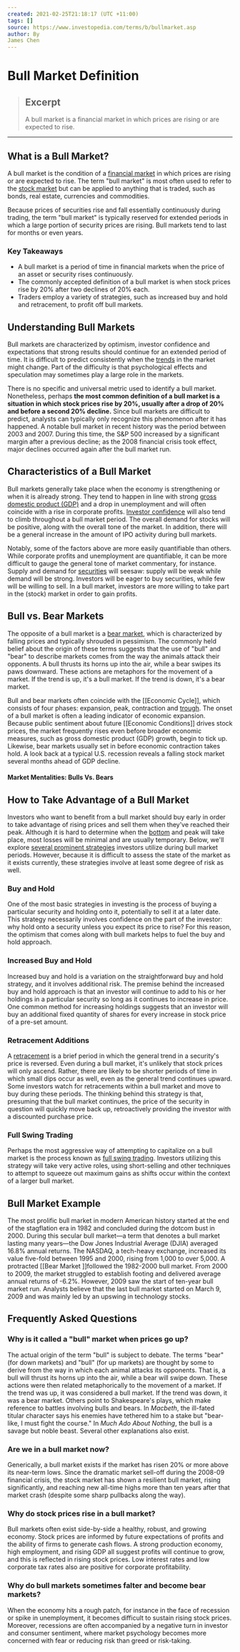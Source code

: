 ```yaml
---
created: 2021-02-25T21:18:17 (UTC +11:00)
tags: []
source: https://www.investopedia.com/terms/b/bullmarket.asp
author: By
James Chen
---
```


# Bull Market Definition

> ## Excerpt
> A bull market is a financial market in which prices are rising or are expected to rise.

---
## What is a Bull Market?

A bull market is the condition of a [financial market](https://www.investopedia.com/terms/f/financial-market.asp) in which prices are rising or are expected to rise. The term "bull market" is most often used to refer to the [stock market](https://www.investopedia.com/terms/s/stockmarket.asp) but can be applied to anything that is traded, such as bonds, real estate, currencies and commodities.

Because prices of securities rise and fall essentially continuously during trading, the term "bull market" is typically reserved for extended periods in which a large portion of security prices are rising. Bull markets tend to last for months or even years.

### Key Takeaways

-   A bull market is a period of time in financial markets when the price of an asset or security rises continuously.
-   The commonly accepted definition of a bull market is when stock prices rise by 20% after two declines of 20% each.
-   Traders employ a variety of strategies, such as increased buy and hold and retracement, to profit off bull markets.

## Understanding Bull Markets

Bull markets are characterized by optimism, investor confidence and expectations that strong results should continue for an extended period of time. It is difficult to predict consistently when the [trends](https://www.investopedia.com/terms/t/trend.asp) in the market might change. Part of the difficulty is that psychological effects and speculation may sometimes play a large role in the markets.

There is no specific and universal metric used to identify a bull market. Nonetheless, perhaps **the most common definition of a bull market is a situation in which stock prices rise by 20%, usually after a drop of 20% and before a second 20% decline.** Since bull markets are difficult to predict, analysts can typically only recognize this phenomenon after it has happened. A notable bull market in recent history was the period between 2003 and 2007. During this time, the S&P 500 increased by a significant margin after a previous decline; as the 2008 financial crisis took effect, major declines occurred again after the bull market run.

## Characteristics of a Bull Market

Bull markets generally take place when the economy is strengthening or when it is already strong. They tend to happen in line with strong [gross domestic product (GDP)](https://www.investopedia.com/ask/answers/what-is-gdp-why-its-important-to-economists-investors/) and a drop in unemployment and will often coincide with a rise in corporate profits. [Investor confidence](https://www.investopedia.com/terms/m/marketsentiment.asp) will also tend to climb throughout a bull market period. The overall demand for stocks will be positive, along with the overall tone of the market. In addition, there will be a general increase in the amount of IPO activity during bull markets.

Notably, some of the factors above are more easily quantifiable than others. While corporate profits and unemployment are quantifiable, it can be more difficult to gauge the general tone of market commentary, for instance. Supply and demand for [securities](https://www.investopedia.com/terms/s/security.asp) will seesaw: supply will be weak while demand will be strong. Investors will be eager to buy securities, while few will be willing to sell. In a bull market, investors are more willing to take part in the (stock) market in order to gain profits.

## Bull vs. Bear Markets

The opposite of a bull market is a [bear market](https://www.investopedia.com/terms/b/bearmarket.asp), which is characterized by falling prices and typically shrouded in pessimism. The commonly held belief about the origin of these terms suggests that the use of "bull" and "bear" to describe markets comes from the way the animals attack their opponents. A bull thrusts its horns up into the air, while a bear swipes its paws downward. These actions are metaphors for the movement of a market. If the trend is up, it's a bull market. If the trend is down, it's a bear market.

Bull and bear markets often coincide with the [[Economic Cycle]], which consists of four phases: expansion, peak, contraction and [trough](https://www.investopedia.com/terms/t/trough.asp). The onset of a bull market is often a leading indicator of economic expansion. Because public sentiment about future [[Economic Conditions]] drives stock prices, the market frequently rises even before broader economic measures, such as gross domestic product (GDP) growth, begin to tick up. Likewise, bear markets usually set in before economic contraction takes hold. A look back at a typical U.S. recession reveals a falling stock market several months ahead of GDP decline.

#### Market Mentalities: Bulls Vs. Bears

## How to Take Advantage of a Bull Market

Investors who want to benefit from a bull market should buy early in order to take advantage of rising prices and sell them when they’ve reached their peak. Although it is hard to determine when the [bottom](https://www.investopedia.com/terms/b/bottom.asp) and peak will take place, most losses will be minimal and are usually temporary. Below, we'll explore [several prominent strategies](https://www.investopedia.com/ask/answers/020415/what-are-common-trading-strategies-used-bull-market.asp) investors utilize during bull market periods. However, because it is difficult to assess the state of the market as it exists currently, these strategies involve at least some degree of risk as well.

### Buy and Hold

One of the most basic strategies in investing is the process of buying a particular security and holding onto it, potentially to sell it at a later date. This strategy necessarily involves confidence on the part of the investor: why hold onto a security unless you expect its price to rise? For this reason, the optimism that comes along with bull markets helps to fuel the buy and hold approach.

### Increased Buy and Hold

Increased buy and hold is a variation on the straightforward buy and hold strategy, and it involves additional risk. The premise behind the increased buy and hold approach is that an investor will continue to add to his or her holdings in a particular security so long as it continues to increase in price. One common method for increasing holdings suggests that an investor will buy an additional fixed quantity of shares for every increase in stock price of a pre-set amount.

### Retracement Additions

A [retracement](https://www.investopedia.com/terms/r/retracement.asp) is a brief period in which the general trend in a security's price is reversed. Even during a bull market, it's unlikely that stock prices will only ascend. Rather, there are likely to be shorter periods of time in which small dips occur as well, even as the general trend continues upward. Some investors watch for retracements within a bull market and move to buy during these periods. The thinking behind this strategy is that, presuming that the bull market continues, the price of the security in question will quickly move back up, retroactively providing the investor with a discounted purchase price.

### Full Swing Trading

Perhaps the most aggressive way of attempting to capitalize on a bull market is the process known as [full swing trading](https://www.investopedia.com/terms/s/swingtrading.asp). Investors utilizing this strategy will take very active roles, using short-selling and other techniques to attempt to squeeze out maximum gains as shifts occur within the context of a larger bull market.

## Bull Market Example

The most prolific bull market in modern American history started at the end of the stagflation era in 1982 and concluded during the dotcom bust in 2000. During this secular bull market—a term that denotes a bull market lasting many years—the Dow Jones Industrial Average (DJIA) averaged 16.8% annual returns. The NASDAQ, a tech-heavy exchange, increased its value five-fold between 1995 and 2000, rising from 1,000 to over 5,000. A protracted [[Bear Market ]]followed the 1982-2000 bull market. From 2000 to 2009, the market struggled to establish footing and delivered average annual returns of -6.2%. However, 2009 saw the start of ten-year bull market run. Analysts believe that the last bull market started on March 9, 2009 and was mainly led by an upswing in technology stocks.

## Frequently Asked Questions

### Why is it called a "bull" market when prices go up?

The actual origin of the term "bull" is subject to debate. The terms "bear" (for down markets) and "bull" (for up markets) are thought by some to derive from the way in which each animal attacks its opponents. That is, a bull will thrust its horns up into the air, while a bear will swipe down. These actions were then related metaphorically to the movement of a market. If the trend was up, it was considered a bull market. If the trend was down, it was a bear market. Others point to Shakespeare's plays, which make reference to battles involving bulls and bears. In _Macbeth_, the ill-fated titular character says his enemies have tethered him to a stake but "bear-like, I must fight the course." In _Much Ado About Nothing_, the bull is a savage but noble beast. Several other explanations also exist.

### Are we in a bull market now?

Generically, a bull market exists if the market has risen 20% or more above its near-term lows. Since the dramatic market sell-off during the 2008-09 financial crisis, the stock market has shown a resilient bull market, rising significantly, and reaching new all-time highs more than ten years after that market crash (despite some sharp pullbacks along the way).

### Why do stock prices rise in a bull market?

Bull markets often exist side-by-side a healthy, robust, and growing economy. Stock prices are informed by future expectations of profits and the ability of firms to generate cash flows. A strong production economy, high employment, and rising GDP all suggest profits will continue to grow, and this is reflected in rising stock prices. Low interest rates and low corporate tax rates also are positive for corporate profitability.

### Why do bull markets sometimes falter and become bear markets?

When the economy hits a rough patch, for instance in the face of recession or spike in unemployment, it becomes difficult to sustain rising stock prices. Moreover, recessions are often accompanied by a negative turn in investor and consumer sentiment, where market psychology becomes more concerned with fear or reducing risk than greed or risk-taking.
